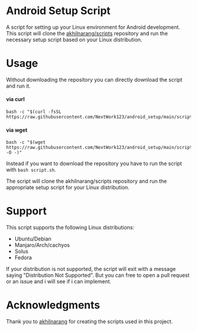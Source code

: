 # Android Setup Script
A script for setting up your Linux environment for Android development. This script will clone the [akhilnarang/scripts](https://github.com/akhilnarang/scripts) repository and run the necessary setup script based on your Linux distribution.

# Usage

Without downloading the repository you can directly download the script and run it.

#### via curl
```shell
bash -c "$(curl -fsSL https://raw.githubusercontent.com/NextWork123/android_setup/main/script.sh)"
```
#### via wget
```shell
bash -c "$(wget https://raw.githubusercontent.com/NextWork123/android_setup/main/script.sh -O -)"
```

Instead if you want to download the repository you have to run the script with ```bash script.sh```.

The script will clone the akhilnarang/scripts repository and run the appropriate setup script for your Linux distribution.

# Support
This script supports the following Linux distributions:

- Ubuntu/Debian
- Manjaro/Arch/cachyos
- Solus
- Fedora

If your distribution is not supported, the script will exit with a message saying "Distribution Not Supported". But you can free to open a pull request or an issue and i will see if i can implement.

# Acknowledgments
Thank you to [akhilnarang](https://github.com/akhilnarang) for creating the scripts used in this project.
